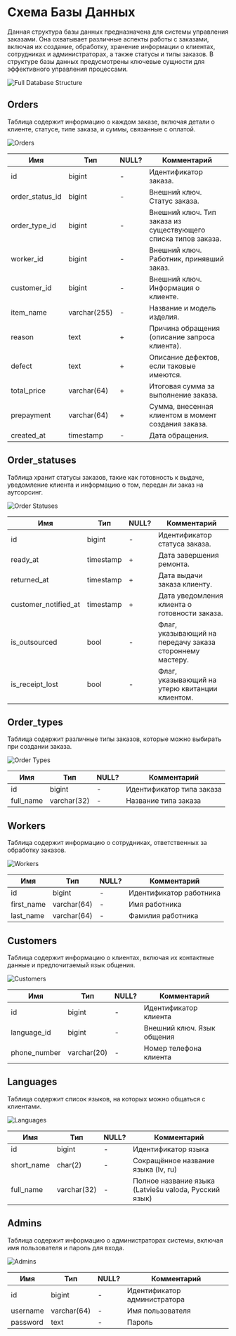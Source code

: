# Схема Базы Данных

Данная структура базы данных предназначена для системы управления заказами. Она охватывает различные аспекты работы с заказами, включая их создание, обработку, хранение информации о клиентах, сотрудниках и администраторах, а также статусы и типы заказов. В структуре базы данных предусмотрены ключевые сущности для эффективного управления процессами.

![Full Database Structure](./images/full.png)

## Orders

Таблица содержит информацию о каждом заказе, включая детали о клиенте, статусе, типе заказа, и суммы, связанные с оплатой.

![Orders](./images/orders.png)

| Имя             | Тип          | NULL? | Комментарий                                                    |
|-----------------|--------------|-------|----------------------------------------------------------------|
| id              | bigint       | -     | Идентификатор заказа.                                          |
| order_status_id | bigint       | -     | Внешний ключ. Статус заказа.                                   |
| order_type_id   | bigint       | -     | Внешний ключ. Тип заказа из существующего списка типов заказа. |
| worker_id       | bigint       | -     | Внешний ключ. Работник, принявший заказ.                       |
| customer_id     | bigint       | -     | Внешний ключ. Информация о клиенте.                            |
| item_name       | varchar(255) | -     | Название и модель изделия.                                     |
| reason          | text         | +     | Причина обращения (описание запроса клиента).                  |
| defect          | text         | +     | Описание дефектов, если таковые имеются.                       |
| total_price     | varchar(64)  | +     | Итоговая сумма за выполнение заказа.                           |
| prepayment      | varchar(64)  | +     | Сумма, внесенная клиентом в момент создания заказа.            |
| created_at      | timestamp    | -     | Дата обращения.                                                |


## Order_statuses

Таблица хранит статусы заказов, такие как готовность к выдаче, уведомление клиента и информацию о том, передан ли заказ на аутсорсинг.

![Order Statuses](./images/order_statuses.png)

| Имя                  | Тип       | NULL? | Комментарий                                              |
|----------------------|-----------|-------|----------------------------------------------------------|
| id                   | bigint    | -     | Идентификатор статуса заказа.                            |
| ready_at             | timestamp | +     | Дата завершения ремонта.                                 |
| returned_at          | timestamp | +     | Дата выдачи заказа клиенту.                              |
| customer_notified_at | timestamp | +     | Дата уведомления клиента о готовности заказа.            |
| is_outsourced        | bool      | -     | Флаг, указывающий на передачу заказа стороннему мастеру. |
| is_receipt_lost      | bool      | -     | Флаг, указывающий на утерю квитанции клиентом.           |


## Order_types

Таблица содержит различные типы заказов, которые можно выбирать при создании заказа.

![Order Types](./images/order_types.png)

| Имя       | Тип         | NULL? | Комментарий               |
|-----------|-------------|-------|---------------------------|
| id        | bigint      | -     | Идентификатор типа заказа |
| full_name | varchar(32) | -     | Название типа заказа      |

## Workers

Таблица содержит информацию о сотрудниках, ответственных за обработку заказов.

![Workers](./images/workers.png)

| Имя        | Тип         | NULL? | Комментарий             |
|------------|-------------|-------|-------------------------|
| id         | bigint      | -     | Идентификатор работника |
| first_name | varchar(64) | -     | Имя работника           |
| last_name  | varchar(64) | -     | Фамилия работника       |

## Customers

Таблица содержит информацию о клиентах, включая их контактные данные и предпочитаемый язык общения.

![Customers](./images/customers.png)

| Имя          | Тип         | NULL? | Комментарий                |
|--------------|-------------|-------|----------------------------|
| id           | bigint      | -     | Идентификатор клиента      |
| language_id  | bigint      | -     | Внешний ключ. Язык общения |
| phone_number | varchar(20) | -     | Номер телефона клиента     |

## Languages

Таблица содержит список языков, на которых можно общаться с клиентами.

![Languages](./images/languages.png)

| Имя        | Тип         | NULL? | Комментарий                                           |
|------------|-------------|-------|-------------------------------------------------------|
| id         | bigint      | -     | Идентификатор языка                                   |
| short_name | char(2)     | -     | Сокращённое название языка (lv, ru)                   |
| full_name  | varchar(32) | -     | Полное название языка (Latviešu valoda, Русский язык) |

## Admins

Таблица содержит информацию о администраторах системы, включая имя пользователя и пароль для входа.

![Admins](./images/admins.png)

| Имя      | Тип         | NULL? | Комментарий                  |
|----------|-------------|-------|------------------------------|
| id       | bigint      | -     | Идентификатор администратора |
| username | varchar(64) | -     | Имя пользователя             |
| password | text        | -     | Пароль                       |
